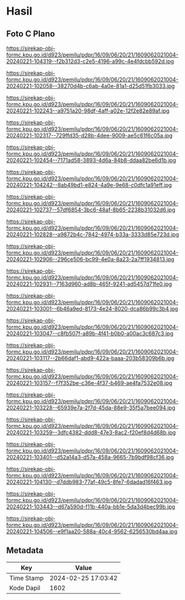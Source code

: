# Hasil

## Foto C Plano

https://sirekap-obj-formc.kpu.go.id/d923/pemilu/pdpr/16/09/06/20/21/1609062021004-20240221-104319--f2b312d3-c2e5-4196-a99c-4e4fdcbb592d.jpg

https://sirekap-obj-formc.kpu.go.id/d923/pemilu/pdpr/16/09/06/20/21/1609062021004-20240221-102058--38270d4b-c6ab-4a0e-81a1-d25d51fb3033.jpg

https://sirekap-obj-formc.kpu.go.id/d923/pemilu/pdpr/16/09/06/20/21/1609062021004-20240221-102243--a9751a20-98df-4aff-a02e-12f2e82e89af.jpg

https://sirekap-obj-formc.kpu.go.id/d923/pemilu/pdpr/16/09/06/20/21/1609062021004-20240221-102317--729ffd35-d28b-4dee-9009-ae5c61f6c05a.jpg

https://sirekap-obj-formc.kpu.go.id/d923/pemilu/pdpr/16/09/06/20/21/1609062021004-20240221-102454--7171ad58-3893-4d6a-84b8-ddaa82be6d1b.jpg

https://sirekap-obj-formc.kpu.go.id/d923/pemilu/pdpr/16/09/06/20/21/1609062021004-20240221-104242--8ab49bd1-e824-4a9e-9e68-c0dfc1a91eff.jpg

https://sirekap-obj-formc.kpu.go.id/d923/pemilu/pdpr/16/09/06/20/21/1609062021004-20240221-102737--57df6854-3bc6-48af-8b65-2238b31032d6.jpg

https://sirekap-obj-formc.kpu.go.id/d923/pemilu/pdpr/16/09/06/20/21/1609062021004-20240221-102828--a9872b4c-7842-4974-b33a-3333d85e723d.jpg

https://sirekap-obj-formc.kpu.go.id/d923/pemilu/pdpr/16/09/06/20/21/1609062021004-20240221-102906--296ce506-bc99-4e0a-8a23-2a7ff1934813.jpg

https://sirekap-obj-formc.kpu.go.id/d923/pemilu/pdpr/16/09/06/20/21/1609062021004-20240221-102931--7163d960-ad8b-465f-9241-ad5457d71fe0.jpg

https://sirekap-obj-formc.kpu.go.id/d923/pemilu/pdpr/16/09/06/20/21/1609062021004-20240221-103001--6b46a9ed-8173-4e24-8020-dca86b99c3b4.jpg

https://sirekap-obj-formc.kpu.go.id/d923/pemilu/pdpr/16/09/06/20/21/1609062021004-20240221-103047--c8fb507f-a89b-4f41-b0b0-a00ac3c687c3.jpg

https://sirekap-obj-formc.kpu.go.id/d923/pemilu/pdpr/16/09/06/20/21/1609062021004-20240221-103117--2b66daf1-abd9-422a-baaa-203b58309b6b.jpg

https://sirekap-obj-formc.kpu.go.id/d923/pemilu/pdpr/16/09/06/20/21/1609062021004-20240221-103157--f7f352be-c36e-4f37-b469-ae4fa7532e08.jpg

https://sirekap-obj-formc.kpu.go.id/d923/pemilu/pdpr/16/09/06/20/21/1609062021004-20240221-103228--65939e7a-2f7d-45da-88e9-35f5a7bee094.jpg

https://sirekap-obj-formc.kpu.go.id/d923/pemilu/pdpr/16/09/06/20/21/1609062021004-20240221-103259--3dfc4382-ddd8-47e3-8ac2-f20ef8d4d68b.jpg

https://sirekap-obj-formc.kpu.go.id/d923/pemilu/pdpr/16/09/06/20/21/1609062021004-20240221-103401--d52a14a3-d57a-458a-9665-7b9bdf98cf36.jpg

https://sirekap-obj-formc.kpu.go.id/d923/pemilu/pdpr/16/09/06/20/21/1609062021004-20240221-104130--d7ddb983-77af-49c5-8fe7-6dadad16f463.jpg

https://sirekap-obj-formc.kpu.go.id/d923/pemilu/pdpr/16/09/06/20/21/1609062021004-20240221-103443--d67a590d-f11b-440a-bb1e-5da3d4bec99b.jpg

https://sirekap-obj-formc.kpu.go.id/d923/pemilu/pdpr/16/09/06/20/21/1609062021004-20240221-104506--e9f1aa20-588a-40c4-9562-6256530bd4aa.jpg


## Metadata

| Key        | Value               |
| ---------- | ------------------- |
| Time Stamp | 2024-02-25 17:03:42 |
| Kode Dapil | 1602                |



